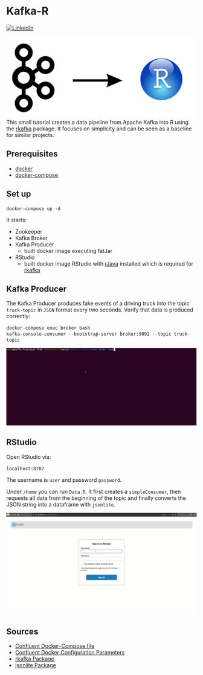 # Kafka-R

[![LinkedIn][linkedin-shield]][linkedin-url]

![](image.png)
This small tutorial creates a data pipeline from Apache Kafka into R using the [rkafka](https://cran.rstudio.com/web/packages/rkafka/rkafka.pdf) package.
It focuses on simplicity and can be seen as a baseline for similar projects.


[linkedin-shield]: https://img.shields.io/badge/-LinkedIn-black.svg?style=flat-square&logo=linkedin&colorB=555
[linkedin-url]: https://www.linkedin.com/in/patrick-neff-7bb3b21a4/

## Prerequisites

* [docker](https://docs.docker.com/get-docker/)
* [docker-compose](https://docs.docker.com/compose/install/)

## Set up

```
docker-compose up -d
```
It starts:
* Zookeeper
* Kafka Broker
* Kafka Producer
  * built docker image executing fatJar
* RStudio
    * built docker image RStudio with [rJava](https://cran.r-project.org/web/packages/rJava/rJava.pdf) installed which is required for [rkafka](https://cran.rstudio.com/web/packages/rkafka/rkafka.pdf)

## Kafka Producer

The Kafka Producer produces fake events of a driving truck into the topic `truck-topic` in `JSON` format every two seconds.
Verify that data is produced correctly:
```
docker-compose exec broker bash
kafka-console-consumer --bootstrap-server broker:9092 --topic truck-topic
```
![](KafkaProducer.gif)

## RStudio
Open RStudio via:
```
localhost:8787
```
The username is `user` and password `password`.

Under `/home` you can run `Data.R`. It first creates a `simpleConsumer`, then requests all data from the beginning of the topic
and finally converts the JSON string into a dataframe with `jsonlite`. 

![](RStudio.gif)

## Sources

* [Confluent Docker-Compose file](https://github.com/confluentinc/cp-all-in-one/blob/6.1.1-post/cp-all-in-one/docker-compose.yml)
* [Confluent Docker Configuration Parameters](https://docs.confluent.io/platform/current/installation/docker/config-reference.html)
* [rkafka Package](https://cran.rstudio.com/web/packages/rkafka/rkafka.pdf)
* [jsonlite Package](https://cran.r-project.org/web/packages/jsonlite/jsonlite.pdf)